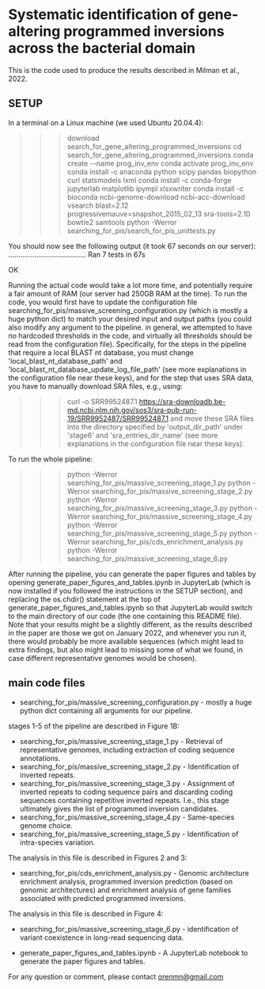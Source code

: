 # Systematic identification of gene-altering programmed inversions across the bacterial domain
This is the code used to produce the results described in Milman et al., 2022.

## SETUP
In a terminal on a Linux machine (we used Ubuntu 20.04.4):
>>> download search_for_gene_altering_programmed_inversions
>>> cd search_for_gene_altering_programmed_inversions
>>> conda create --name prog_inv_env
>>> conda activate prog_inv_env
>>> conda install -c anaconda python scipy pandas biopython curl statsmodels lxml
>>> conda install -c conda-forge jupyterlab matplotlib ipympl xlsxwriter
>>> conda install -c bioconda ncbi-genome-download ncbi-acc-download vsearch blast=2.12 progressivemauve=snapshot_2015_02_13 sra-tools=2.10 bowtie2 samtools
>>> python -Werror searching_for_pis/search_for_pis_unittests.py

You should now see the following output (it took 67 seconds on our server):
.......................................
Ran 7 tests in 67s

OK

Running the actual code would take a lot more time, and potentially require a fair amount of RAM (our server had 250GB RAM at the time).
To run the code, you would first have to update the configuration file
searching_for_pis/massive_screening_configuration.py (which is mostly a huge python dict) to match your desired input
and output paths (you could also modify any argument to the pipeline. in general, we attempted to have no hardcoded
thresholds in the code, and virtually all thresholds should be read from the configuration file). Specifically, for the
steps in the pipeline that require a local BLAST nt database, you must change 'local_blast_nt_database_path' and
'local_blast_nt_database_update_log_file_path' (see more explanations in the configuration file near these keys), and for
the step that uses SRA data, you have to manually download SRA files, e.g., using:
>>> curl -o SRR9952487.1 https://sra-downloadb.be-md.ncbi.nlm.nih.gov/sos3/sra-pub-run-19/SRR9952487/SRR9952487.1
and move these SRA files into the directory specified by 'output_dir_path' under 'stage6' and 'sra_entries_dir_name'
(see more explanations in the configuration file near these keys).

To run the whole pipeline:
>>> python -Werror searching_for_pis/massive_screening_stage_1.py
>>> python -Werror searching_for_pis/massive_screening_stage_2.py
>>> python -Werror searching_for_pis/massive_screening_stage_3.py
>>> python -Werror searching_for_pis/massive_screening_stage_4.py
>>> python -Werror searching_for_pis/massive_screening_stage_5.py
>>> python -Werror searching_for_pis/cds_enrichment_analysis.py
>>> python -Werror searching_for_pis/massive_screening_stage_6.py

After running the pipeline, you can generate the paper figures and tables by opening
generate_paper_figures_and_tables.ipynb in JupyterLab (which is now installed if you followed the instructions in the
SETUP section), and replacing the os.chdir() statement at the top of generate_paper_figures_and_tables.ipynb so that
JupyterLab would switch to the main directory of our code (the one containing this README file). Note that your results
might be a slightly different, as the results described in the paper are those we got on January 2022, and whenever
you run it, there would probably be more available sequences (which might lead to extra findings, but also might lead to
missing some of what we found, in case different representative genomes would be chosen).

## main code files
- searching_for_pis/massive_screening_configuration.py - mostly a huge python dict containing all arguments for our
  pipeline.

stages 1-5 of the pipeline are described in Figure 1B:
- searching_for_pis/massive_screening_stage_1.py - Retrieval of representative genomes, including extraction of coding
  sequence annotations.
- searching_for_pis/massive_screening_stage_2.py - Identification of inverted repeats.
- searching_for_pis/massive_screening_stage_3.py - Assignment of inverted repeats to coding sequence pairs and
  discarding coding sequences containing repetitive inverted repeats. I.e., this stage ultimately gives the list of
  programmed inversion candidates.
- searching_for_pis/massive_screening_stage_4.py - Same-species genome choice.
- searching_for_pis/massive_screening_stage_5.py - Identification of intra-species variation.

The analysis in this file is described in Figures 2 and 3:
- searching_for_pis/cds_enrichment_analysis.py - Genomic architecture enrichment analysis, programmed inversion
  prediction (based on genomic architectures) and enrichment analysis of gene families associated with predicted
  programmed inversions.

The analysis in this file is described in Figure 4:
- searching_for_pis/massive_screening_stage_6.py - identification of variant coexistence in long-read sequencing data.

- generate_paper_figures_and_tables.ipynb - A JupyterLab notebook to generate the paper figures and tables.


For any question or comment, please contact orenmn@gmail.com

